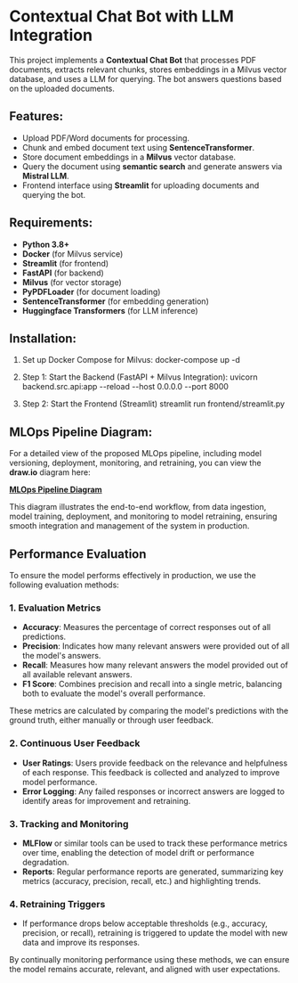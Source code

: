 # Contextual Chat Bot with LLM Integration

This project implements a **Contextual Chat Bot** that processes PDF documents, extracts relevant chunks, stores embeddings in a Milvus vector database, and uses a LLM for querying. The bot answers questions based on the uploaded documents.

## Features:
- Upload PDF/Word documents for processing.
- Chunk and embed document text using **SentenceTransformer**.
- Store document embeddings in a **Milvus** vector database.
- Query the document using **semantic search** and generate answers via **Mistral LLM**.
- Frontend interface using **Streamlit** for uploading documents and querying the bot.

## Requirements:
- **Python 3.8+**
- **Docker** (for Milvus service)
- **Streamlit** (for frontend)
- **FastAPI** (for backend)
- **Milvus** (for vector storage)
- **PyPDFLoader** (for document loading)
- **SentenceTransformer** (for embedding generation)
- **Huggingface Transformers** (for LLM inference)

## Installation:

1. Set up Docker Compose for Milvus:
   docker-compose up -d

2. Step 1: Start the Backend (FastAPI + Milvus Integration):
uvicorn backend.src.api:app --reload --host 0.0.0.0 --port 8000

3. Step 2: Start the Frontend (Streamlit)
streamlit run frontend/streamlit.py

## MLOps Pipeline Diagram:

For a detailed view of the proposed MLOps pipeline, including model versioning, deployment, monitoring, and retraining, you can view the **draw.io** diagram here:

[**MLOps Pipeline Diagram**](https://app.diagrams.net/#G1wHFtH6ztN0gsAqE3pY9Av09VwDk18gM7)

This diagram illustrates the end-to-end workflow, from data ingestion, model training, deployment, and monitoring to model retraining, ensuring smooth integration and management of the system in production.

## Performance Evaluation

To ensure the model performs effectively in production, we use the following evaluation methods:

### 1. **Evaluation Metrics**
   - **Accuracy**: Measures the percentage of correct responses out of all predictions.
   - **Precision**: Indicates how many relevant answers were provided out of all the model's answers.
   - **Recall**: Measures how many relevant answers the model provided out of all available relevant answers.
   - **F1 Score**: Combines precision and recall into a single metric, balancing both to evaluate the model's overall performance.

These metrics are calculated by comparing the model's predictions with the ground truth, either manually or through user feedback.

### 2. **Continuous User Feedback**
   - **User Ratings**: Users provide feedback on the relevance and helpfulness of each response. This feedback is collected and analyzed to improve model performance.
   - **Error Logging**: Any failed responses or incorrect answers are logged to identify areas for improvement and retraining.

### 3. **Tracking and Monitoring**
   - **MLFlow** or similar tools can be used to track these performance metrics over time, enabling the detection of model drift or performance degradation.
   - **Reports**: Regular performance reports are generated, summarizing key metrics (accuracy, precision, recall, etc.) and highlighting trends.

### 4. **Retraining Triggers**
   - If performance drops below acceptable thresholds (e.g., accuracy, precision, or recall), retraining is triggered to update the model with new data and improve its responses.

By continually monitoring performance using these methods, we can ensure the model remains accurate, relevant, and aligned with user expectations.

